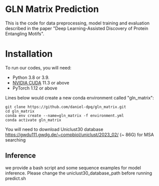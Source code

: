 # GLN Matrix Prediction
This is the code for data preprocessing, model training and evaluation described 
in the paper "Deep Learning-Assisted Discovery of Protein Entangling Motifs".

# Installation

To run our codes, you will need:
+ Python 3.8 or 3.9.
+ [NVIDIA CUDA](https://developer.nvidia.com/cuda-downloads) 11.3 or above
+ PyTorch 1.12 or above 

Lines below would create a new conda environment called "gln_matrix":

```shell
git clone https://github.com/daniel-dpq/gln_matrix.git
cd gln_matrix
conda env create --name=gln_matrix -f environment.yml
conda activate gln_matrix
```

You will need to download Uniclust30 database https://gwdu111.gwdg.de/~compbiol/uniclust/2023_02/ 
 (~ 86G) for MSA searching


## Inference

we provide a bash script and some sequence examples for model inference. Please 
change the uniclust30_database_path before running predict.sh
